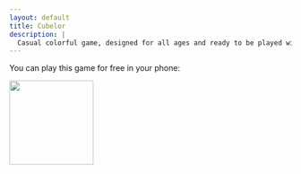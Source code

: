 ```yaml
---
layout: default
title: Cubelor
description: | 
  Casual colorful game, designed for all ages and ready to be played with just one finger. Perfect for playing while using public transport. Squeeze your brain and complete all the levels.
---
```


You can play this game for free in your phone:

<div class="has-text-centered">
  <a class="undecorated" target="_blank" href='https://play.google.com/store/apps/details?id=com.sgmonda.cubelor' style="color: white !important">
    <img alt='Get it on Google Play' src='https://play.google.com/intl/en_us/badges/static/images/badges/en_badge_web_generic.png' width="150" style="margin-bottom: -8px"/>
  </a>
  <a target="_blank" href="https://apps.apple.com/es/app/cubelor/id1497514987?mt=8" style="display:inline-block;overflow:hidden;background:url(https://linkmaker.itunes.apple.com/en-us/badge-lrg.svg?releaseDate=2020-02-11&kind=iossoftware&bubble=apple_music) no-repeat;width:135px;height:40px;"></a>
</div>